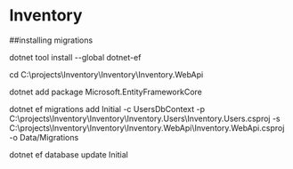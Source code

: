 # Inventory



##installing migrations 

dotnet tool install --global dotnet-ef

cd C:\projects\Inventory\Inventory\Inventory.WebApi

dotnet add package Microsoft.EntityFrameworkCore

dotnet ef migrations add Initial -c  UsersDbContext -p C:\projects\Inventory\Inventory\Inventory.Users\Inventory.Users.csproj -s C:\projects\Inventory\Inventory\Inventory.WebApi\Inventory.WebApi.csproj -o Data/Migrations


dotnet ef database update Initial


